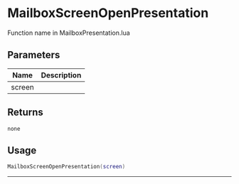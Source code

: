 # MailboxScreenOpenPresentation

Function name in MailboxPresentation.lua

## Parameters

| Name   | Description |
| ------ | ----------- |
| screen |             |

## Returns

`none`

## Usage

```lua
MailboxScreenOpenPresentation(screen)
```

---
